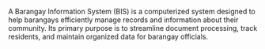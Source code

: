 A Barangay Information System (BIS) is a computerized system designed to help barangays efficiently manage records and information about their community. Its primary purpose is to streamline document processing, track residents, and maintain organized data for barangay officials.